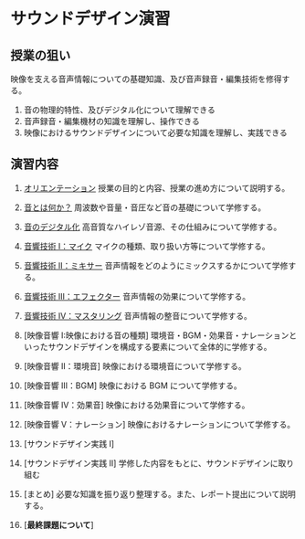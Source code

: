 # サウンドデザイン演習

## 授業の狙い

映像を支える音声情報についての基礎知識、及び音声録音・編集技術を修得する。

1. 音の物理的特性、及びデジタル化について理解できる
2. 音声録音・編集機材の知識を理解し、操作できる
3. 映像におけるサウンドデザインについて必要な知識を理解し、実践できる

## 演習内容

1. [オリエンテーション](sd_01.md)
   授業の目的と内容、授業の進め方について説明する。

2. [音とは何か？](sd_02.md)
   周波数や音量・音圧など音の基礎について学修する。

3. [音のデジタル化](sd_03.md)
   高音質なハイレゾ音源、その仕組みについて学修する。

4. [音響技術 I：マイク](sd_04.md)
   マイクの種類、取り扱い方等について学修する。

5. [音響技術 II：ミキサー](./sd_05.md)
   音声情報をどのようにミックスするかについて学修する。

6. [音響技術 III：エフェクター](./sd_06.md)
   音声情報の効果について学修する。

7. [音響技術 IV：マスタリング](./sd_07.md)
   音声情報の整音について学修する。

8. [映像音響 I:映像における音の種類]
   環境音・BGM・効果音・ナレーションといったサウンドデザインを構成する要素について全体的に学修する。

9. [映像音響 II：環境音]
   映像における環境音について学修する。

10. [映像音響 III：BGM]
    映像における BGM について学修する。

11. [映像音響 IV：効果音]
    映像における効果音について学修する。

12. [映像音響 V：ナレーション]
    映像におけるナレーションについて学修する。

13. [サウンドデザイン実践 I]
14. [サウンドデザイン実践 II]
    学修した内容をもとに、サウンドデザインに取り組む

15. [まとめ]
    必要な知識を振り返り整理する。また、レポート提出について説明する。

16. [**最終課題について**]

